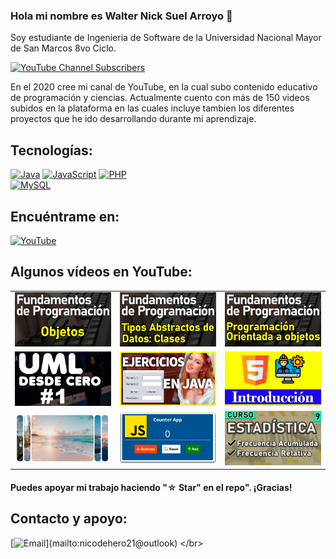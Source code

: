 ### Hola mi nombre es Walter Nick Suel Arroyo 👋


Soy estudiante de Ingenieria de Software de la Universidad Nacional Mayor de San Marcos 8vo Ciclo.


[![YouTube Channel Subscribers](https://img.shields.io/youtube/channel/subscribers/UCJeM2S9QuPQ9BdgGfSE1AEQ?style=social)](https://www.youtube.com/@TortugaNebulosa?sub_confirmation=1)

En el 2020 cree mi canal de YouTube, en la cual subo contenido educativo de programación y ciencias. Actualmente cuento con más de 150 videos subidos en la plataforma en las cuales incluye tambien los diferentes proyectos que he ido desarrollando durante mi aprendizaje.


## Tecnologías: 

[![Java](https://img.shields.io/badge/Java-007396?style=for-the-badge&logo=java&logoColor=white&labelColor=101010)]()
[![JavaScript](https://img.shields.io/badge/JavaScript-F7DF1E?style=for-the-badge&logo=javascript&logoColor=white&labelColor=101010)]()
[![PHP](https://img.shields.io/badge/PHP-007396?style=for-the-badge&logo=php&logoColor=white&labelColor=101010)]()
</br>
[![MySQL](https://img.shields.io/badge/MySQL-4479A1?style=for-the-badge&logo=mysql&logoColor=white&labelColor=101010)]()
</br>


## Encuéntrame en:

[![YouTube](https://img.shields.io/badge/YouTube-TortugaNebulosa-FF0000?style=for-the-badge&logo=youtube&logoColor=white&labelColor=101010)](https://www.youtube.com/@TortugaNebulosa?sub_confirmation=1)
</br>


## Algunos vídeos en YouTube:

<table style="width:100%">
  <tr>
    <td>
	<a href="https://youtu.be/l6eyYVqvcrE">
  		<img src="imagenes/4.jpg">
	</a>
	</td>
    <td>
	<a href="https://youtu.be/uhNxPQ8Mzvk">
  		<img src="imagenes/5.jpg">
	</a>
	</td>
    <td>
	<a href="https://youtu.be/YCqQpz04QWs">
  		<img src="imagenes/3.jpg">
	</a>
	</td>
  </tr>
  <tr>
    <td>
	<a href="https://youtu.be/g-Ms-YPcQYw">
  		<img src="imagenes/8.jpg">
	</a>
	</td>
	<td>
	<a href="https://youtu.be/55o1ZgliWzc">
  		<img src="imagenes/7.jpg">
	</a>
	</td>
   <td>
	<a href="https://youtu.be/loJAB7qf-d0">
  		<img src="imagenes/9.jpg">
	</a>
	</td>
  </tr>
    <tr>
    <td>
	<a href="https://youtu.be/tBtpzuFNIMQ">
  		<img src="imagenes/1.PNG">
	</a>
	</td>
	<td>
	<a href="https://youtu.be/oNPF2getauY">
  		<img src="imagenes/10.jpg">
	</a>
	</td>
   <td>
	<a href="https://youtu.be/6OhNYEt2aEE">
  		<img src="imagenes/2.jpg">
	</a>
	</td>
  </tr>
</table>
</table>

#### Puedes apoyar mi trabajo haciendo "☆ Star" en el repo". ¡Gracias!

## Contacto y apoyo:

[![Email](https://img.shields.io/badge/nicodehero21@outlook.com-email_personal_(respuesta_rápida)-D14836?style=for-the-badge&logo=gmail&logoColor=white&labelColor=101010)](mailto:nicodehero21@outlook)
</br>
